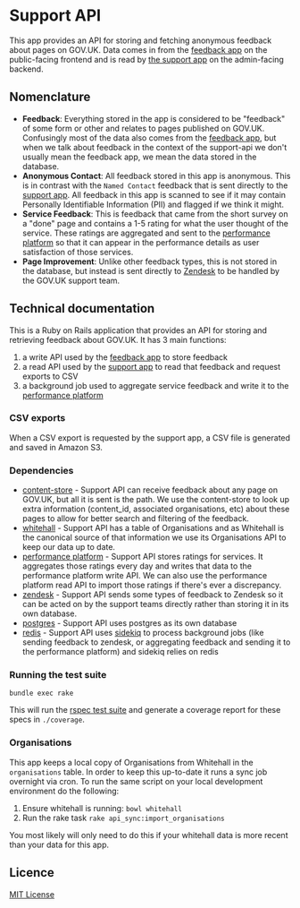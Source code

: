 # Support API

This app provides an API for storing and fetching anonymous feedback about pages on GOV.UK.  Data
comes in from the [feedback app][feedback] on the public-facing frontend and is read by [the
support app][support] on the admin-facing backend.

## Nomenclature

- **Feedback**: Everything stored in the app is considered to be "feedback" of some form or other and
  relates to pages published on GOV.UK.  Confusingly most of the data also comes from the [feedback
  app][feedback], but when we talk about feedback in the context of the support-api we don't usually
  mean the feedback app, we mean the data stored in the database.
- **Anonymous Contact**: All feedback stored in this app is anonymous.  This is in contrast with the
  `Named Contact` feedback that is sent directly to the [support app][support].  All feedback in this
  app is scanned to see if it may contain Personally Identifiable Information (PII) and flagged if we
  think it might.
- **Service Feedback**: This is feedback that came from the short survey on a "done" page and contains
  a 1-5 rating for what the user thought of the service.  These ratings are aggregated and sent to the
  [performance platform][performance-platform] so that it can appear in the performance details as
  user satisfaction of those services.
- **Page Improvement**: Unlike other feedback types, this is not stored in the database, but instead
  is sent directly to [Zendesk][zendesk] to be handled by the GOV.UK support team.

## Technical documentation

This is a Ruby on Rails application that provides an API for storing and retrieving feedback about GOV.UK.
It has 3 main functions:

1. a write API used by the [feedback app][feedback] to store feedback
2. a read API used by the [support app][support] to read that feedback and request exports to CSV
3. a background job used to aggregate service feedback and write it to the [performance
   platform][performance-platform]

### CSV exports
When a CSV export is requested by the support app, a CSV file is generated and saved in Amazon S3.

### Dependencies

- [content-store](https://github.com/alphagov/content-store) - Support API can receive feedback about any
  page on GOV.UK, but all it is sent is the path.  We use the content-store to look up extra information
  (content_id, associated organisations, etc) about these pages to allow for better search and filtering
  of the feedback.
- [whitehall](https://github.com/alphagov/whitehall) - Support API has a table of Organisations and as
  Whitehall is the canonical source of that information we use its Organisations API to keep our data up
  to date.
- [performance platform][performance-platform] - Support API stores ratings for services.
  It aggregates those ratings every day and writes that data to the performance platform write API.  We
  can also use the performance platform read API to import those ratings if there's ever a discrepancy.
- [zendesk][zendesk] - Support API sends some types of feedback to Zendesk so it can be
  acted on by the support teams directly rather than storing it in its own database.
- [postgres](https://www.postgresql.org) - Support API uses postgres as its own database
- [redis](https://redis.io/) - Support API uses [sidekiq](https://github.com/mperham/sidekiq) to process
  background jobs (like sending feedback to zendesk, or aggregating feedback and sending it to the
  performance platform) and sidekiq relies on redis

### Running the test suite

`bundle exec rake`

This will run the [rspec test suite](spec) and generate a coverage report for these specs in `./coverage`.

### Organisations

This app keeps a local copy of Organisations from Whitehall in the `organisations` table. In order
to keep this up-to-date it runs a sync job overnight via cron.  To run the same script on your local
development environment do the following:

1. Ensure whitehall is running: `bowl whitehall`
2. Run the rake task `rake api_sync:import_organisations`

You most likely will only need to do this if your whitehall data is more recent than your data for
this app.

## Licence

[MIT License](LICENCE)

[feedback]: https://github.com/alphagov/feedback
[support]: https://github.com/alphagov/support
[performance-platform]: https://github.com/alphagov/backdrop
[zendesk]: https://govuk.zendesk.com
